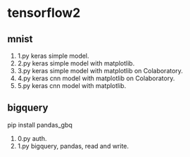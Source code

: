 # tensorflow2

## mnist
1. 1.py keras simple model.  
1. 2.py keras simple model with matplotlib.  
1. 3.py keras simple model with matplotlib on Colaboratory.  
1. 4.py keras cnn model with matplotlib on Colaboratory.  
1. 5.py keras cnn model with matplotlib.  

## bigquery
pip install pandas_gbq

1. 0.py auth.  
1. 1.py bigquery, pandas, read and write.  
